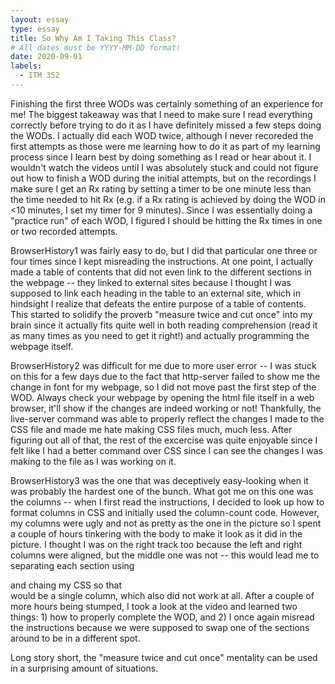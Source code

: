 ```yaml
---
layout: essay
type: essay
title: So Why Am I Taking This Class?
# All dates must be YYYY-MM-DD format!
date: 2020-09-01
labels:
  - ITM 352
---
```

Finishing the first three WODs was certainly something of an experience for me!  The biggest takeaway was that I need to make sure I read everything correctly before trying to do it as I have definitely missed a few steps doing the WODs.  I actually did each WOD twice, although I never recoreded the first attempts as those were me learning how to do it as part of my learning process since I learn best by doing something as I read or hear about it.  I wouldn't watch the videos until I was absolutely stuck and could not figure out how to finish a WOD during the initial attempts, but on the recordings I make sure I get an Rx rating by setting a timer to be one minute less than the time needed to hit Rx (e.g. if a Rx rating is achieved by doing the WOD in <10 minutes, I set my timer for 9 minutes).  Since I was essentially doing a "practice run" of each WOD, I figured I should be hitting the Rx times in one or two recorded attempts.

BrowserHistory1 was fairly easy to do, but I did that particular one three or four times since I kept misreading the instructions.  At one point, I actually made a table of contents that did not even link to the different sections in the webpage -- they linked to external sites because I thought I was supposed to link each heading in the table to an external site, which in hindsight I realize that defeats the entire purpose of a table of contents.  This started to solidify the proverb "measure twice and cut once" into my brain since it actually fits quite well in both reading comprehension (read it as many times as you need to get it right!) and actually programming the webpage itself.

BrowserHistory2 was difficult for me due to more user error -- I was stuck on this for a few days due to the fact that http-server failed to show me the change in font for my webpage, so I did not move past the first step of the WOD.  Always check your webpage by opening the html file itself in a web browser, it'll show if the changes are indeed working or not!  Thankfully, the live-server command was able to properly reflect the changes I made to the CSS file and made me hate making CSS files much, much less.  After figuring out all of that, the rest of the excercise was quite enjoyable since I felt like I had a better command over CSS since I can see the changes I was making to the file as I was working on it.

BrowserHistory3 was the one that was deceptively easy-looking when it was probably the hardest one of the bunch.  What got me on this one was the columns -- when I first read the instructions, I decided to look up how to format columns in CSS and initially used the column-count code.  However, my columns were ugly and not as pretty as the one in the picture so I spent a couple of hours tinkering with the body to make it look as it did in the picture.  I thought I was on the right track too because the left and right columns were aligned, but the middle one was not -- this would lead me to separating each section using <div> and chaing my CSS so that <div> would be a single column, which also did not work at all.  After a couple of more hours being stumped, I took a look at the video and learned two things: 1) how to properly complete the WOD, and 2) I once again misread the instructions because we were supposed to swap one of the sections around to be in a different spot.
  
Long story short, the "measure twice and cut once" mentality can be used in a surprising amount of situations.